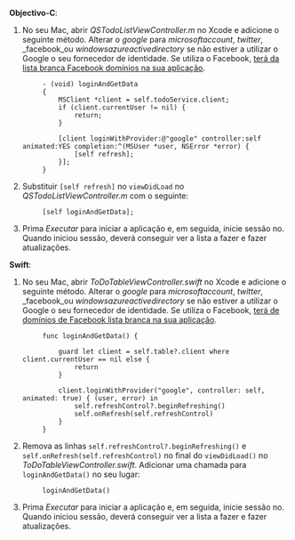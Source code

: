 **Objectivo-C**: 

1. No seu Mac, abrir _QSTodoListViewController.m_ no Xcode e adicione o seguinte método. Alterar o _google_ para _microsoftaccount_, _twitter_, _facebook_ou _windowsazureactivedirectory_ se não estiver a utilizar o Google o seu fornecedor de identidade. Se utiliza o Facebook, [terá da lista branca Facebook domínios na sua aplicação](https://developers.facebook.com/docs/ios/ios9#whitelist).

            - (void) loginAndGetData
            {
                MSClient *client = self.todoService.client;
                if (client.currentUser != nil) {
                    return;
                }
            
                [client loginWithProvider:@"google" controller:self animated:YES completion:^(MSUser *user, NSError *error) {
                    [self refresh];
                }];
            }


2. Substituir `[self refresh]` no `viewDidLoad` no _QSTodoListViewController.m_ com o seguinte:

            [self loginAndGetData];

3. Prima _Executar_ para iniciar a aplicação e, em seguida, inicie sessão no. Quando iniciou sessão, deverá conseguir ver a lista a fazer e fazer atualizações.

**Swift**:

1. No seu Mac, abrir _ToDoTableViewController.swift_ no Xcode e adicione o seguinte método. Alterar o _google_ para _microsoftaccount_, _twitter_, _facebook_ou _windowsazureactivedirectory_ se não estiver a utilizar o Google o seu fornecedor de identidade. Se utiliza o Facebook, [terá de domínios de Facebook lista branca na sua aplicação](https://developers.facebook.com/docs/ios/ios9#whitelist).
        
            func loginAndGetData() {
                
                guard let client = self.table?.client where client.currentUser == nil else {
                    return
                }
                
                client.loginWithProvider("google", controller: self, animated: true) { (user, error) in
                    self.refreshControl?.beginRefreshing()
                    self.onRefresh(self.refreshControl)
                }
            }


2. Remova as linhas `self.refreshControl?.beginRefreshing()` e `self.onRefresh(self.refreshControl)` no final do `viewDidLoad()` no _ToDoTableViewController.swift_. Adicionar uma chamada para `loginAndGetData()` no seu lugar:

            loginAndGetData()

3. Prima _Executar_ para iniciar a aplicação e, em seguida, inicie sessão no. Quando iniciou sessão, deverá conseguir ver a lista a fazer e fazer atualizações.
